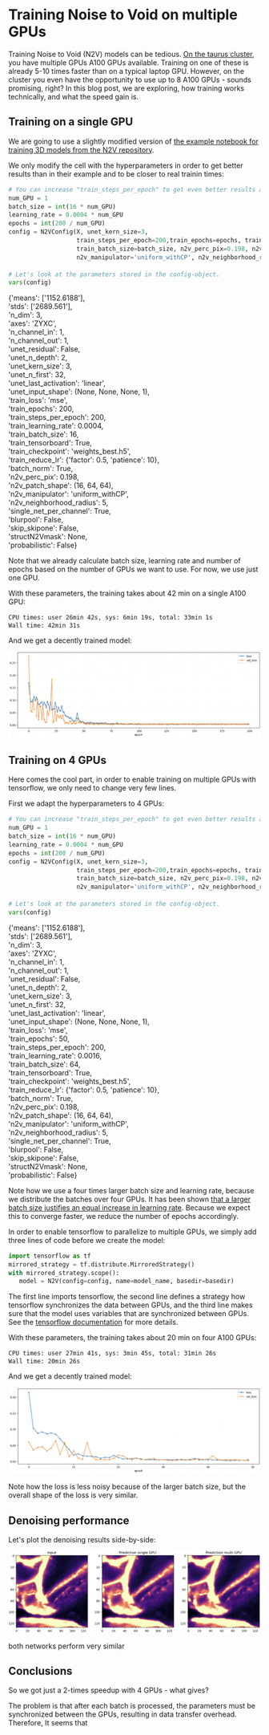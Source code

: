 # Training Noise to Void on multiple GPUs

Training Noise to Void (N2V) models can be tedious. [On the taurus cluster](../devbio-napari_cluster/readme.md), you have multiple GPUs A100 GPUs available. Training on one of these is already 5-10 times faster than on a typical laptop GPU. However, on the cluster you even have the opportunity to use up to 8 A100 GPUs - sounds promising, right? In this blog post, we are exploring, how training works technically, and what the speed gain is.

## Training on a single GPU

We are going to use a slightly modified version of [the example notebook for training 3D models from the N2V repository](https://github.com/juglab/n2v/blob/main/examples/3D/01_training.ipynb).

We only modify the cell with the hyperparameters in order to get better results than in their example and to be closer to real trainin times:

```Python
# You can increase "train_steps_per_epoch" to get even better results at the price of longer computation. 
num_GPU = 1
batch_size = int(16 * num_GPU)
learning_rate = 0.0004 * num_GPU
epochs = int(200 / num_GPU)
config = N2VConfig(X, unet_kern_size=3, 
                   train_steps_per_epoch=200,train_epochs=epochs, train_loss='mse', batch_norm=True, 
                   train_batch_size=batch_size, n2v_perc_pix=0.198, n2v_patch_shape=patch_shape, 
                   n2v_manipulator='uniform_withCP', n2v_neighborhood_radius=5, train_learning_rate=learning_rate)

# Let's look at the parameters stored in the config-object.
vars(config)
```

{'means': ['1152.6188'],</br>
 'stds': ['2689.561'],</br>
 'n_dim': 3,</br>
 'axes': 'ZYXC',</br>
 'n_channel_in': 1,</br>
 'n_channel_out': 1,</br>
 'unet_residual': False,</br>
 'unet_n_depth': 2,</br>
 'unet_kern_size': 3,</br>
 'unet_n_first': 32,</br>
 'unet_last_activation': 'linear',</br>
 'unet_input_shape': (None, None, None, 1),</br>
 'train_loss': 'mse',</br>
 'train_epochs': 200,</br>
 'train_steps_per_epoch': 200,</br>
 'train_learning_rate': 0.0004,</br>
 'train_batch_size': 16,</br>
 'train_tensorboard': True,</br>
 'train_checkpoint': 'weights_best.h5',</br>
 'train_reduce_lr': {'factor': 0.5, 'patience': 10},</br>
 'batch_norm': True,</br>
 'n2v_perc_pix': 0.198,</br>
 'n2v_patch_shape': (16, 64, 64),</br>
 'n2v_manipulator': 'uniform_withCP',</br>
 'n2v_neighborhood_radius': 5,</br>
 'single_net_per_channel': True,</br>
 'blurpool': False,</br>
 'skip_skipone': False,</br>
 'structN2Vmask': None,</br>
 'probabilistic': False}

Note that we already calculate batch size, learning rate and number of epochs based on the number of GPUs we want to use. For now, we use just one GPU.

With these parameters, the training takes about 42 min on a single A100 GPU:

```
CPU times: user 26min 42s, sys: 6min 19s, total: 33min 1s
Wall time: 42min 31s
```

And we get a decently trained model:

![Training on a single GPU](images/loss_single_GPU.png)

## Training on 4 GPUs

Here comes the cool part, in order to enable training on multiple GPUs with tensorflow, we only need to change very few lines.

First we adapt the hyperparameters to 4 GPUs:

```Python
# You can increase "train_steps_per_epoch" to get even better results at the price of longer computation. 
num_GPU = 1
batch_size = int(16 * num_GPU)
learning_rate = 0.0004 * num_GPU
epochs = int(200 / num_GPU)
config = N2VConfig(X, unet_kern_size=3, 
                   train_steps_per_epoch=200,train_epochs=epochs, train_loss='mse', batch_norm=True, 
                   train_batch_size=batch_size, n2v_perc_pix=0.198, n2v_patch_shape=patch_shape, 
                   n2v_manipulator='uniform_withCP', n2v_neighborhood_radius=5, train_learning_rate=learning_rate)

# Let's look at the parameters stored in the config-object.
vars(config)
```

{'means': ['1152.6188'],</br>
 'stds': ['2689.561'],</br>
 'n_dim': 3,</br>
 'axes': 'ZYXC',</br>
 'n_channel_in': 1,</br>
 'n_channel_out': 1,</br>
 'unet_residual': False,</br>
 'unet_n_depth': 2,</br>
 'unet_kern_size': 3,</br>
 'unet_n_first': 32,</br>
 'unet_last_activation': 'linear',</br>
 'unet_input_shape': (None, None, None, 1),</br>
 'train_loss': 'mse',</br>
 'train_epochs': 50,</br>
 'train_steps_per_epoch': 200,</br>
 'train_learning_rate': 0.0016,</br>
 'train_batch_size': 64,</br>
 'train_tensorboard': True,</br>
 'train_checkpoint': 'weights_best.h5',</br>
 'train_reduce_lr': {'factor': 0.5, 'patience': 10},</br>
 'batch_norm': True,</br>
 'n2v_perc_pix': 0.198,</br>
 'n2v_patch_shape': (16, 64, 64),</br>
 'n2v_manipulator': 'uniform_withCP',</br>
 'n2v_neighborhood_radius': 5,</br>
 'single_net_per_channel': True,</br>
 'blurpool': False,</br>
 'skip_skipone': False,</br>
 'structN2Vmask': None,</br>
 'probabilistic': False}

 Note how we use a four times larger batch size and learning rate, because we distribute the batches over four GPUs. It has been shown [that a larger batch size justifies an equal increase in learning rate](https://www.baeldung.com/cs/learning-rate-batch-size). Because we expect this to converge faster, we reduce the number of epochs accordingly.


 In order to enable tensorflow to parallelize to multiple GPUs, we simply add three lines of code before we create the model:

 ```python
import tensorflow as tf
mirrored_strategy = tf.distribute.MirroredStrategy()
with mirrored_strategy.scope():
    model = N2V(config=config, name=model_name, basedir=basedir)
```

The first line imports tensorflow, the second line defines a strategy how tensorflow synchronizes the data between GPUs, and the third line makes sure that the model uses variables that are synchronized between GPUs. See the [tensorflow documentation](https://www.tensorflow.org/guide/distributed_training) for more details.

With these parameters, the training takes about 20 min on four A100 GPUs:

```
CPU times: user 27min 41s, sys: 3min 45s, total: 31min 26s
Wall time: 20min 26s
```

And we get a decently trained model:

![Training on multiple GPUs](images/loss_multi_GPU.png)

Note how the loss is less noisy because of the larger batch size, but the overall shape of the loss is very similar.

## Denoising performance

Let's plot the denoising results side-by-side:

![Denoising results](images/n2v_result.png)

both networks perform very similar

## Conclusions

So we got just a 2-times speedup with 4 GPUs - what gives?

The problem is that after each batch is processed, the parameters must be synchronized between the GPUs, resulting in data transfer overhead. Therefore, It seems that